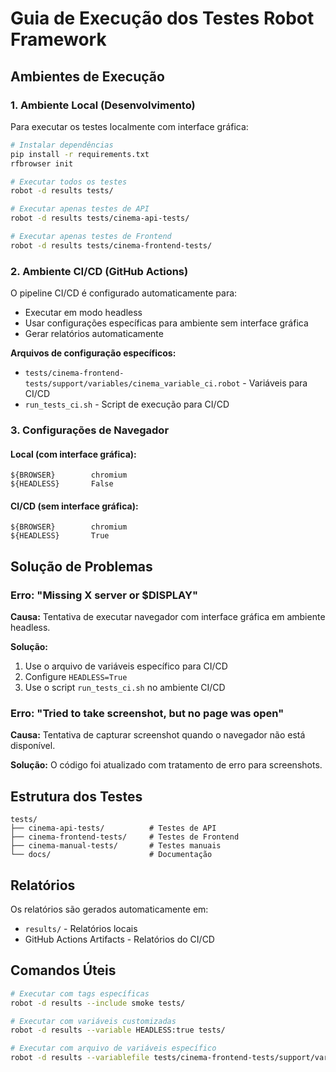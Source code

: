 # Guia de Execução dos Testes Robot Framework

## Ambientes de Execução

### 1. Ambiente Local (Desenvolvimento)

Para executar os testes localmente com interface gráfica:

```bash
# Instalar dependências
pip install -r requirements.txt
rfbrowser init

# Executar todos os testes
robot -d results tests/

# Executar apenas testes de API
robot -d results tests/cinema-api-tests/

# Executar apenas testes de Frontend
robot -d results tests/cinema-frontend-tests/
```

### 2. Ambiente CI/CD (GitHub Actions)

O pipeline CI/CD é configurado automaticamente para:
- Executar em modo headless
- Usar configurações específicas para ambiente sem interface gráfica
- Gerar relatórios automaticamente

**Arquivos de configuração específicos:**
- `tests/cinema-frontend-tests/support/variables/cinema_variable_ci.robot` - Variáveis para CI/CD
- `run_tests_ci.sh` - Script de execução para CI/CD

### 3. Configurações de Navegador

#### Local (com interface gráfica):
```robot
${BROWSER}        chromium
${HEADLESS}       False
```

#### CI/CD (sem interface gráfica):
```robot
${BROWSER}        chromium
${HEADLESS}       True
```

## Solução de Problemas

### Erro: "Missing X server or $DISPLAY"

**Causa:** Tentativa de executar navegador com interface gráfica em ambiente headless.

**Solução:**
1. Use o arquivo de variáveis específico para CI/CD
2. Configure `HEADLESS=True`
3. Use o script `run_tests_ci.sh` no ambiente CI/CD

### Erro: "Tried to take screenshot, but no page was open"

**Causa:** Tentativa de capturar screenshot quando o navegador não está disponível.

**Solução:** O código foi atualizado com tratamento de erro para screenshots.

## Estrutura dos Testes

```
tests/
├── cinema-api-tests/          # Testes de API
├── cinema-frontend-tests/     # Testes de Frontend
├── cinema-manual-tests/       # Testes manuais
└── docs/                      # Documentação
```

## Relatórios

Os relatórios são gerados automaticamente em:
- `results/` - Relatórios locais
- GitHub Actions Artifacts - Relatórios do CI/CD

## Comandos Úteis

```bash
# Executar com tags específicas
robot -d results --include smoke tests/

# Executar com variáveis customizadas
robot -d results --variable HEADLESS:true tests/

# Executar com arquivo de variáveis específico
robot -d results --variablefile tests/cinema-frontend-tests/support/variables/cinema_variable_ci.robot tests/
``` 